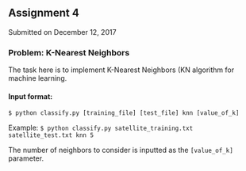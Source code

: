 ## Assignment 4
Submitted on December 12, 2017<br>
 
### Problem: K-Nearest Neighbors
The task here is to implement K-Nearest Neighbors (KN algorithm for machine learning.

#### Input format:
```
$ python classify.py [training_file] [test_file] knn [value_of_k]
```
Example:
`$ python classify.py satellite_training.txt satellite_test.txt knn 5`<br/>

The number of neighbors to consider is inputted as the `[value_of_k]` parameter.